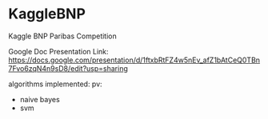 # KaggleBNP
Kaggle BNP Paribas Competition

Google Doc Presentation Link:
https://docs.google.com/presentation/d/1ftxbRtFZ4w5nEv_afZ1bAtCeQ0TBn7Fvo6zqN4n9sD8/edit?usp=sharing


algorithms implemented:
pv:
- naive bayes
- svm